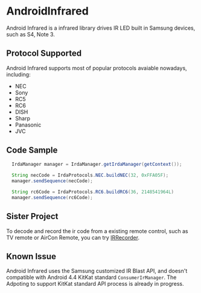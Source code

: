 AndroidInfrared
===============

Android Infrared is a infrared library drives IR LED built in Samsung devices, such as S4, Note 3.

Protocol Supported
-------------------

Android Infrared supports most of popular protocols avaiable nowadays, including:

* NEC
* Sony
* RC5
* RC6
* DISH
* Sharp
* Panasonic
* JVC


Code Sample
------------

```java
  IrdaManager manager = IrdaManager.getIrdaManager(getContext());
  
  String necCode = IrdaProtocols.NEC.buildNEC(32, 0xFFA05F);
  manager.sendSequence(necCode);

  String rc6Code = IrdaProtocols.RC6.buildRC6(36, 2148541964L)
  manager.sendSequence(rc6Code);
```

Sister Project
---------------

To decode and record the ir code from a existing remote control, such as TV remote or AirCon Remote, you can try [IRRecorder](https://github.com/timnew/IRRecorder). 


Known Issue
---------------

Android Infrared uses the Samsung customized IR Blast API, and doesn't compatible with Android 4.4 KitKat standard `ConsumerIrManager`. 
The Adpoting to support KitKat standard API process is already in progress.